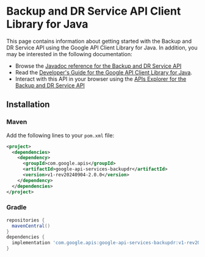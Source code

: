 # Backup and DR Service API Client Library for Java



This page contains information about getting started with the Backup and DR Service API
using the Google API Client Library for Java. In addition, you may be interested
in the following documentation:

* Browse the [Javadoc reference for the Backup and DR Service API][javadoc]
* Read the [Developer's Guide for the Google API Client Library for Java][google-api-client].
* Interact with this API in your browser using the [APIs Explorer for the Backup and DR Service API][api-explorer]

## Installation

### Maven

Add the following lines to your `pom.xml` file:

```xml
<project>
  <dependencies>
    <dependency>
      <groupId>com.google.apis</groupId>
      <artifactId>google-api-services-backupdr</artifactId>
      <version>v1-rev20240904-2.0.0</version>
    </dependency>
  </dependencies>
</project>
```

### Gradle

```gradle
repositories {
  mavenCentral()
}
dependencies {
  implementation 'com.google.apis:google-api-services-backupdr:v1-rev20240904-2.0.0'
}
```

[javadoc]: https://googleapis.dev/java/google-api-services-backupdr/latest/index.html
[google-api-client]: https://github.com/googleapis/google-api-java-client/
[api-explorer]: https://developers.google.com/apis-explorer/#p/backupdr/v1/
